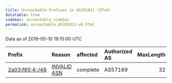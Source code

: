 ```yaml
---
title: Unreachable Prefixes in AS201011 (IPv6)
datatable: true
sidebar: unreachable_sidebar
permalink: unreachable_AS201011-v6.html
---
```


Data as of 2019-05-10 19:15:00 UTC


<div class="datatable-begin"></div>

| Prefix                                                   | Reason                                                                                                  | affected   | Authorized AS   |   MaxLength | Anchor                                         |   unreachable /48s |
|:---------------------------------------------------------|:--------------------------------------------------------------------------------------------------------|:-----------|:----------------|------------:|:-----------------------------------------------|-------------------:|
| [2a03:f85:4::/48](https://stat.ripe.net/2a03:f85:4::/48) | [INVALID ASN](https://rpki-validator.ripe.net/announcement-preview?asn=AS201011&prefix=2a03:f85:4::/48) | complete   | AS57169         |          32 | [RIPE](unreachable_RIPE_NCC_RPKI_Root-v6.html) |                  1 |

<div class="datatable-end"></div>